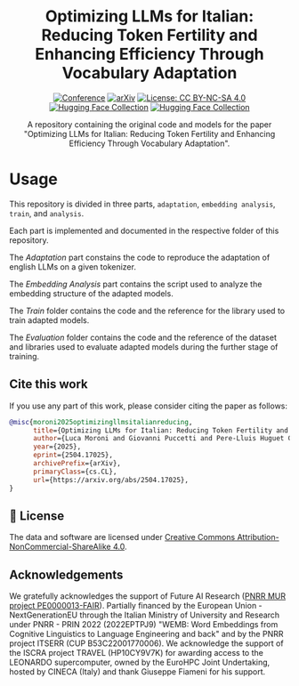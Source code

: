 <div align="center">

# Optimizing LLMs for Italian: Reducing Token Fertility and Enhancing Efficiency Through Vocabulary Adaptation

[![Conference](https://img.shields.io/badge/NAACL-2025-4b44ce)](https://2025.naacl.org/)
[![arXiv](https://img.shields.io/badge/arXiv-paper-b31b1b.svg)](https://arxiv.org/abs/2504.17025v1)
[![License: CC BY-NC-SA 4.0](https://img.shields.io/badge/License-CC%20BY--NC--SA%204.0-lightgrey.svg)](https://creativecommons.org/licenses/by-nc-sa/4.0/)
[![Hugging Face Collection](https://img.shields.io/badge/%F0%9F%A4%97%20Hugging%20Face-Collection_Mistral-FCD21D)](https://huggingface.co/collections/SemanticAlignment/mistral-7b-v01-adapted-679243206cec8a21f75435dd)
[![Hugging Face Collection](https://img.shields.io/badge/%F0%9F%A4%97%20Hugging%20Face-Collection_Llama-FCD21D)](https://huggingface.co/collections/SemanticAlignment/llama-31-adapted-67924314d8957c78a3e7bcaf)
</div>

<div align="center"> A repository containing the original code and models for the paper "Optimizing LLMs for Italian: Reducing Token Fertility and Enhancing Efficiency Through Vocabulary Adaptation". </div>

# Usage

This repository is divided in three parts, `adaptation`, `embedding analysis`, `train`, and `analysis`.

Each part is implemented and documented in the respective folder of this repository.

The *Adaptation* part constains the code to reproduce the adaptation of english LLMs on a given tokenizer.

The *Embedding Analysis* part contains the script used to analyze the embedding structure of the adapted models.

The *Train* folder contains the code and the reference for the library used to train adapted models.

The *Evaluation* folder contains the code and the reference of the dataset and libraries used to evaluate adapted models during the further stage of training.

## Cite this work

If you use any part of this work, please consider citing the paper as follows:

```bibtex
@misc{moroni2025optimizingllmsitalianreducing,
      title={Optimizing LLMs for Italian: Reducing Token Fertility and Enhancing Efficiency Through Vocabulary Adaptation}, 
      author={Luca Moroni and Giovanni Puccetti and Pere-Lluis Huguet Cabot and Andrei Stefan Bejgu and Edoardo Barba and Alessio Miaschi and Felice Dell'Orletta and Andrea Esuli and Roberto Navigli},
      year={2025},
      eprint={2504.17025},
      archivePrefix={arXiv},
      primaryClass={cs.CL},
      url={https://arxiv.org/abs/2504.17025}, 
}
```

## 🪪 License

The data and software are licensed under [Creative Commons Attribution-NonCommercial-ShareAlike 4.0](https://creativecommons.org/licenses/by-nc-sa/4.0/).

## Acknowledgements
We gratefully acknowledges the support of Future AI Research ([PNRR MUR project PE0000013-FAIR](https://fondazione-fair.it/en/)).
Partially financed by the European Union - NextGenerationEU through the Italian Ministry of University and Research under PNRR - PRIN 2022 (2022EPTPJ9) "WEMB: Word Embeddings from Cognitive Linguistics to Language Engineering and back" and by the PNRR project ITSERR (CUP B53C22001770006). We acknowledge the support of the ISCRA project TRAVEL (HP10CY9V7K) for awarding access to the LEONARDO supercomputer, owned by the EuroHPC Joint Undertaking, hosted by CINECA (Italy) and thank Giuseppe Fiameni for his support.